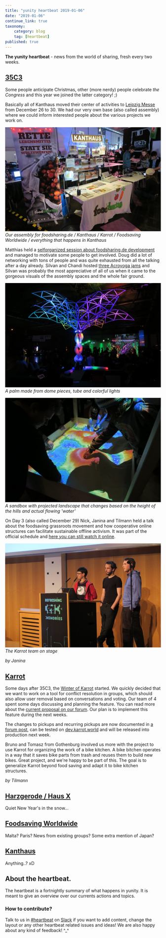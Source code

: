 ```yaml
---
title: "yunity heartbeat 2019-01-06"
date: "2019-01-06"
continue_link: true
taxonomy:
    category: blog
    tag: [heartbeat]
published: true
---
```


**The yunity heartbeat** - news from the world of sharing, fresh every two weeks.

## [35C3](https://events.ccc.de/congress/2018/wiki/index.php/Main_Page)
Some people anticipate Christmas, other (more nerdy) people celebrate _the Congress_ and this year we joined the latter category! ;)

Basically all of Kanthaus moved their center of activities to [Leipzig Messe](https://en.wikipedia.org/wiki/Leipzig_Trade_Fair) from December 26 to 30. We had our very own base (also called assembly) where we could inform interested people about the various projects we work on.

![](ourAssembly.jpg)<br>
_Our assembly for foodsharing.de / Kanthaus / Karrot / Foodsaving Worldwide / everything that happens in Kanthaus_

Matthias held a [selforganized session about foodsharing.de development](https://events.ccc.de/congress/2018/wiki/index.php/Session:Foodsharing.de_call_for_web_developers) and managed to motivate some people to get involved. Doug did a lot of networking with tons of people and was quite exhausted from all the talking after a day already. Silvan and Chandi hosted [three Acroyoga jams](https://events.ccc.de/congress/2018/wiki/index.php/Session:AcroYoga) and Silvan was probably the most appreciative of all of us when it came to the gorgeous visuals of the assembly spaces and the whole fair ground.

![](domePalm.jpg)<br>
_A palm made from dome pieces, tube and colorful lights_

![](sandbox.jpg)<br>
_A sandbox with projected landscape that changes based on the height of the hills and actual flowing 'water'_

On Day 3 (also called December 29) Nick, Janina and Tilmann held a talk about the foodsaving grassroots movement and how cooperative online structures can facilitate sustainable offline activism. It was part of the official schedule and [here you can still watch it online](https://media.ccc.de/v/35c3-9882-the_foodsaving_grassroots_movement).

![](karrotTeamOnStage.jpg)<br>
_The Karrot team on stage_

_by Janina_

## [Karrot](https://karrot.world)

Some days after 35C3, the [Winter of Karrot](https://kanthaus.online/de/events/2019-01-01_winter-of-karrot) started. We quickly decided that we want to work on a tool for conflict resolution in groups, which should also allow user removal based on conversations and voting. Our team of 4 spent some days discussing and planning the feature. You can read more about the [current proposal on our forum](https://community.foodsaving.world/t/conflict-resolution-with-possibility-to-remove-user-from-group/201). Our plan is to implement this feature during the next weeks.

The changes to pickups and recurring pickups are now documented in [a forum post](https://community.foodsaving.world/t/pickups-refreshed/199), can be tested on [dev.karrot.world](https://dev.karrot.world) and will be released into production next week.

Bruno and Tomasz from Gothenburg involved us more with the project to use Karrot for organizing the work of a bike kitchen. A bike bitchen operates in a way that it saves bike parts from trash and reuses them to build new bikes. Great project, and we're happy to be part of this. The goal is to generalize Karrot beyond food saving and adapt it to bike kitchen structures.

_by Tilmann_

## [Harzgerode / Haus X](http://freiefeldlage.de/)
Quiet New Year's in the snow...

## [Foodsaving Worldwide](https://foodsaving.world)
Malta? Paris? News from existing groups? Some extra mention of Japan?

## [Kanthaus](https://kanthaus.online)
Anything..? xD

## About the heartbeat.
The heartbeat is a fortnightly summary of what happens in yunity. It is meant to give an overview over our currents actions and topics.

### How to contribute?
Talk to us in [#heartbeat](https://yunity.slack.com/messages/heartbeat/) on [Slack](https://slackin.yunity.org) if you want to add content, change the layout or any other heartbeat related issues and ideas! We are also happy about any kind of feedback! ^\_^
